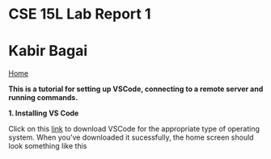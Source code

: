 

# CSE 15L Lab Report 1 #
# Kabir Bagai #

[Home](index.html)

**This is a tutorial for setting up VSCode, connecting to a remote server and running commands.**

**1. Installing VS Code**

Click on this [link](https://code.visualstudio.com/) to download VSCode for the appropriate type of operating system. When you've downloaded it sucessfully, the home screen should look something like this




